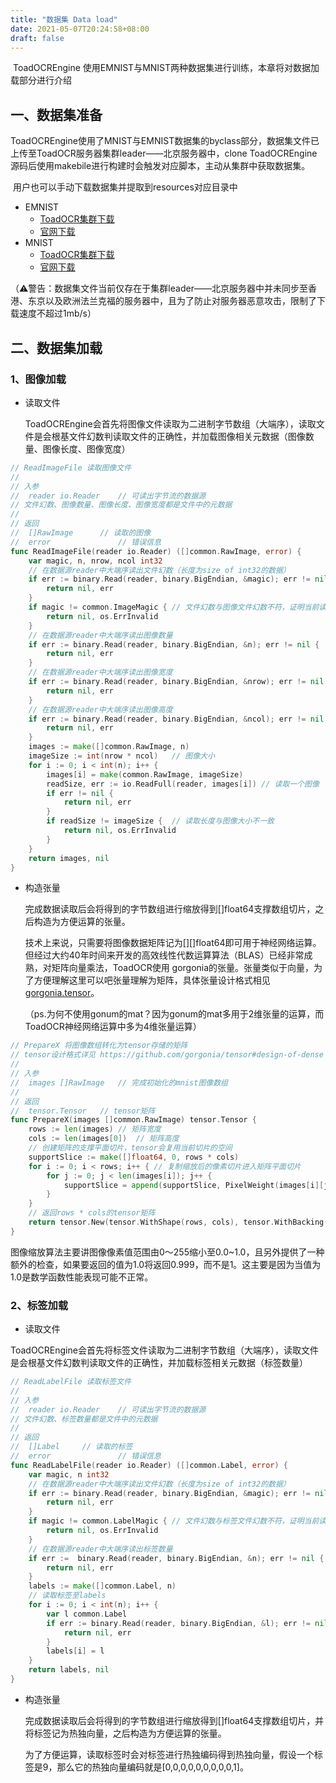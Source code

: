 ```yaml
---
title: "数据集 Data load"
date: 2021-05-07T20:24:58+08:00
draft: false
---
```



​	ToadOCREngine 使用EMNIST与MNIST两种数据集进行训练，本章将对数据加载部分进行介绍

## 一、数据集准备

​	ToadOCREngine使用了MNIST与EMNIST数据集的byclass部分，数据集文件已上传至ToadOCR服务器集群leader——北京服务器中，clone ToadOCREngine源码后使用makebile进行构建时会触发对应脚本，主动从集群中获取数据集。

​	用户也可以手动下载数据集并提取到resources对应目录中

- EMNIST
  - [ToadOCR集群下载](https://www.suvvm.work/sundry/emnist-byclass.zip)
  - [官网下载](https://www.nist.gov/itl/products-and-services/emnist-dataset)
- MNIST
  - [ToadOCR集群下载](https://www.suvvm.work/sundry/mnist.zip)
  - [官网下载](http://yann.lecun.com/exdb/mnist/)

（⚠️警告：数据集文件当前仅存在于集群leader——北京服务器中并未同步至香港、东京以及欧洲法兰克福的服务器中，且为了防止对服务器恶意攻击，限制了下载速度不超过1mb/s）

## 二、数据集加载

### 1、图像加载

- 读取文件

  ToadOCREngine会首先将图像文件读取为二进制字节数组（大端序），读取文件是会根基文件幻数判读取文件的正确性，并加载图像相关元数据（图像数量、图像长度、图像宽度）

```go
// ReadImageFile 读取图像文件
//
// 入参
//	reader io.Reader	// 可读出字节流的数据源
// 文件幻数、图像数量、图像长度、图像宽度都是文件中的元数据
//
// 返回
//	[]RawImage		// 读取的图像
//	error				// 错误信息
func ReadImageFile(reader io.Reader) ([]common.RawImage, error) {
	var magic, n, nrow, ncol int32
	// 在数据源reader中大端序读出文件幻数（长度为size of int32的数据）
	if err := binary.Read(reader, binary.BigEndian, &magic); err != nil {
		return nil, err
	}
	if magic != common.ImageMagic { // 文件幻数与图像文件幻数不符，证明当前读取的文件非图像文件
		return nil, os.ErrInvalid
	}
	// 在数据源reader中大端序读出图像数量
	if err := binary.Read(reader, binary.BigEndian, &n); err != nil {
		return nil, err
	}
	// 在数据源reader中大端序读出图像宽度
	if err := binary.Read(reader, binary.BigEndian, &nrow); err != nil {
		return nil, err
	}
	// 在数据源reader中大端序读出图像高度
	if err := binary.Read(reader, binary.BigEndian, &ncol); err != nil {
		return nil, err
	}
	images := make([]common.RawImage, n)
	imageSize := int(nrow * ncol)	// 图像大小
	for i := 0; i < int(n); i++ {
		images[i] = make(common.RawImage, imageSize)
		readSize, err := io.ReadFull(reader, images[i])	// 读取一个图像
		if err != nil {
			return nil, err
		}
		if readSize != imageSize {	// 读取长度与图像大小不一致
			return nil, os.ErrInvalid
		}
	}
	return images, nil
}
```

- 构造张量

  ​	完成数据读取后会将得到的字节数组进行缩放得到\[]float64支撑数组切片，之后构造为方便运算的张量。

  ​	技术上来说，只需要将图像数据矩阵记为\[]\[]float64即可用于神经网络运算。但经过大约40年时间来开发的高效线性代数运算算法（BLAS）已经非常成熟，对矩阵向量乘法，ToadOCR使用 gorgonia的张量。张量类似于向量，为了方便理解这里可以吧张量理解为矩阵，具体张量设计格式相见 [gorgonia.tensor](https://github.com/gorgonia/tensor#design-of-dense)。

  （ps.为何不使用gonum的mat？因为gonum的mat多用于2维张量的运算，而ToadOCR神经网络运算中多为4维张量运算）

```go
// PrepareX 将图像数组转化为tensor存储的矩阵
// tensor设计格式详见 https://github.com/gorgonia/tensor#design-of-dense
//
// 入参
//	images []RawImage	// 完成初始化的mnist图像数组
//
// 返回
//	tensor.Tensor	// tensor矩阵
func PrepareX(images []common.RawImage) tensor.Tensor {
	rows := len(images)	// 矩阵宽度
	cols := len(images[0])	// 矩阵高度
	// 创建矩阵的支撑平面切片，tensor会复用当前切片的空间
	supportSlice := make([]float64, 0, rows * cols)
	for i := 0; i < rows; i++ {	// 复制缩放后的像素切片进入矩阵平面切片
		for j := 0; j < len(images[i]); j++ {
			supportSlice = append(supportSlice, PixelWeight(images[i][j]))
		}
	}
	// 返回rows * cols的tensor矩阵
	return tensor.New(tensor.WithShape(rows, cols), tensor.WithBacking(supportSlice))
}
```

​	图像缩放算法主要讲图像像素值范围由0～255缩小至0.0~1.0，且另外提供了一种额外的检查，如果要返回的值为1.0将返回0.999，而不是1。这主要是因为当值为1.0是数学函数性能表现可能不正常。

### 2、标签加载

- 读取文件

​	ToadOCREngine会首先将标签文件读取为二进制字节数组（大端序），读取文件是会根基文件幻数判读取文件的正确性，并加载标签相关元数据（标签数量）

```go
// ReadLabelFile 读取标签文件
//
// 入参
//	reader io.Reader	// 可读出字节流的数据源
// 文件幻数、标签数量都是文件中的元数据
//
// 返回
//	[]Label		// 读取的标签
//	error				// 错误信息
func ReadLabelFile(reader io.Reader) ([]common.Label, error) {
	var magic, n int32
	// 在数据源reader中大端序读出文件幻数（长度为size of int32的数据）
	if err := binary.Read(reader, binary.BigEndian, &magic); err != nil {
		return nil, err
	}
	if magic != common.LabelMagic { // 文件幻数与标签文件幻数不符，证明当前读取的文件非标签文件
		return nil, os.ErrInvalid
	}
	// 在数据源reader中大端序读出标签数量
	if err :=  binary.Read(reader, binary.BigEndian, &n); err != nil {
		return nil, err
	}
	labels := make([]common.Label, n)
	// 读取标签至labels
	for i := 0; i < int(n); i++ {
		var l common.Label
		if err := binary.Read(reader, binary.BigEndian, &l); err != nil {
			return nil, err
		}
		labels[i] = l
	}
	return labels, nil
}
```

- 构造张量

  ​	完成数据读取后会将得到的字节数组进行缩放得到\[]float64支撑数组切片，并将标签记为热独向量，之后构造为方便运算的张量。

  ​	为了方便运算，读取标签时会对标签进行热独编码得到热独向量，假设一个标签是9，那么它的热独向量编码就是\[0,0,0,0,0,0,0,0,0,1]。

  
